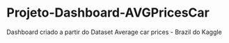 # Projeto-Dashboard-AVGPricesCar
Dashboard criado a partir do Dataset Average car prices - Brazil do Kaggle
